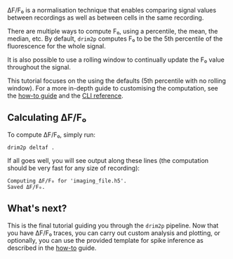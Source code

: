 ΔF/F₀ is a normalisation technique that enables comparing signal values between recordings as well as between cells in the same recording.

There are multiple ways to compute F₀, using a percentile, the mean, the median, etc. By default, `drim2p` computes F₀ to be the 5th percentile of the fluorescence for the whole signal.

It is also possible to use a rolling window to continually update the F₀ value throughout the signal.

This tutorial focuses on the using the defaults (5th percentile with no rolling window). For a more in-depth guide to customising the computation, see the [how-to guide]() and the [CLI reference](../reference/index.md#drim2p-deltaf).

## Calculating ΔF/F₀

To compute ΔF/F₀, simply run:

```shell
drim2p deltaf .
```

If all goes well, you will see output along these lines (the computation should be very fast for any size of recording):

```text
Computing ΔF/F₀ for 'imaging_file.h5'.
Saved ΔF/F₀.
```

## What's next?

This is the final tutorial guiding you through the `drim2p` pipeline. Now that you have ΔF/F₀ traces, you can carry out custom analysis and plotting, or optionally, you can use the provided template for spike inference as described in the [how-to]() guide.
